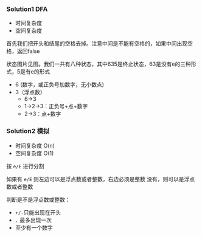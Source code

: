### Solution1 DFA

- 时间复杂度
- 空间复杂度

首先我们把开头和结尾的空格去掉。注意中间是不能有空格的，如果中间出现空格，返回false

状态图片见图。我们一共有八种状态，其中635是终止状态，63是没有e的三种形式，5是有e的形式

- 6 (数字，或正负号加数字，无小数点)
- 3（浮点数）
  - 6->3
  - 1->2->3：正负号+点+数字
  - 2->3：点+数字

### Solution2 模拟

- 时间复杂度 O(n)
- 空间复杂度 O(1)

按 `e/E` 进行分割

如果有 `e/E` 则左边可以是浮点数或者整数，右边必须是整数
没有，则可以是浮点数或者整数

判断是不是浮点数或整数：

- `+/-`只能出现在开头
- `.` 最多出现一次
- 至少有一个数字
